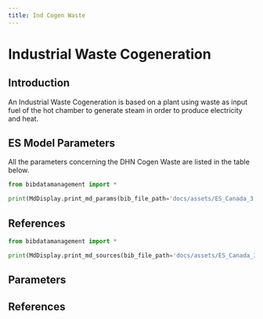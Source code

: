 ```yaml
---
title: Ind Cogen Waste
---
```


# Industrial Waste Cogeneration

## Introduction

An Industrial Waste Cogeneration is based on a plant using waste as
input fuel of the hot chamber to generate steam in order to produce
electricity and heat.

## ES Model Parameters

All the parameters concerning the DHN Cogen Waste are listed in the
table below.

```python exec="on"
from bibdatamanagement import *

print(MdDisplay.print_md_params(bib_file_path='docs/assets/ES_Canada_3.bib',filter_entry='IND_COGEN_WASTE'))
```

## References

```python exec="on"
from bibdatamanagement import *

print(MdDisplay.print_md_sources(bib_file_path='docs/assets/ES_Canada_3.bib',filter_entry='IND_COGEN_WASTE'))
```

## Parameters

## References
